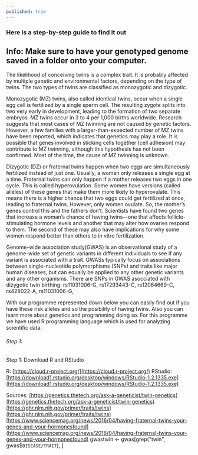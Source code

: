 ```yaml
---
published: true
---
```

### Here is a step-by-step guide to find it out

## Info: Make sure to have your genotyped genome saved in a folder onto your computer.

The likelihood of conceiving twins is a complex trait. It is probably affected by multiple genetic and environmental factors, depending on the type of twins. The two types of twins are classified as monozygotic and dizygotic.

Monozygotic (MZ) twins, also called identical twins, occur when a single egg cell is fertilized by a single sperm cell. The resulting zygote splits into two very early in development, leading to the formation of two separate embryos. MZ twins occur in 3 to 4 per 1,000 births worldwide. Research suggests that most cases of MZ twinning are not caused by genetic factors. However, a few families with a larger-than-expected number of MZ twins have been reported, which indicates that genetics may play a role. It is possible that genes involved in sticking cells together (cell adhesion) may contribute to MZ twinning, although this hypothesis has not been confirmed. Most of the time, the cause of MZ twinning is unknown.

Dizygotic (DZ) or fraternal twins happen when two eggs are simultaneously fertilized instead of just one. Usually, a woman only releases a single egg at a time. Fraternal twins can only happen if a mother releases two eggs in one cycle. This is called hyperovulation. Some women have versions (called alleles) of these genes that make them more likely to hyperovulate. This means there is a higher chance that two eggs could get fertilized at once, leading to fraternal twins. However, only women ovulate. So, the mother’s genes control this and the fathers don’t. Scientists have found two genes that increase a woman’s chance of having twins—one that affects follicle-stimulating hormone levels and another that may alter how ovaries respond to them. The second of these may also have implications for why some women respond better than others to in vitro fertilization.


Genome-wide association study(GWAS) is an observational study of a genome-wide set of genetic variants in different individuals to see if any variant is associated with a trait. GWASs typically focus on associations between single-nucleotide polymorphisms (SNPs) and traits like major human diseases, but can equally be applied to any other genetic variants and any other organisms.
There are SNPs in GWAS asocciated with dizygotic twin birthing:
rs11031006-G, rs17293443-C, rs12064669-C,  rs428022-A, rs11031006-G, 


With our programme represented down below you can easily find out if you have these risk alleles and so the posibility of having twins.
Also you can learn more about genetics and programming doing so. For this programme we have used R programming language which is used for analyzing scientific data.

###### Step 1:
Step 1: Download R and RStudio

R: [https://cloud.r-project.org/](https://cloud.r-project.org/)
RStudio: [https://download1.rstudio.org/desktop/windows/RStudio-1.2.1335.exe](https://download1.rstudio.org/desktop/windows/RStudio-1.2.1335.exe)

                      
Sources: [https://genetics.thetech.org/ask-a-geneticist/twin-genetics](https://genetics.thetech.org/ask-a-geneticist/twin-genetics)
		              [https://ghr.nlm.nih.gov/primer/traits/twins](https://ghr.nlm.nih.gov/primer/traits/twins)
		 			  [https://www.sciencemag.org/news/2016/04/having-fraternal-twins-your-genes-and-your-hormonesfound](https://www.sciencemag.org/news/2016/04/having-fraternal-twins-your-genes-and-your-hormonesfound)
gwastwin <- gwas[grep("twin", gwas$`DISEASE/TRAIT`), ]

		 